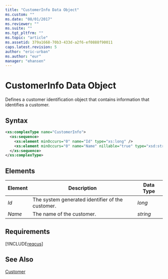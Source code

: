 ```yaml
---
title: "CustomerInfo Data Object"
ms.custom: ""
ms.date: "08/01/2017"
ms.reviewer: ""
ms.suite: ""
ms.tgt_pltfrm: ""
ms.topic: "article"
ms.assetid: 379a1668-70b3-433d-a2f6-ef0888f90011
caps.latest.revision: 5
author: "eric-urban"
ms.author: "eur"
manager: "ehansen"
---
```

# CustomerInfo Data Object
Defines a customer identification object that contains information that identifies a customer.

## Syntax

```xml
<xs:complexType name="CustomerInfo">
  <xs:sequence>
    <xs:element minOccurs="0" name="Id" type="xs:long" />
    <xs:element minOccurs="0" name="Name" nillable="true" type="xsd:string" />
  </xs:sequence>
</xs:complexType>
```

## <a name="Elements"></a>Elements

|Element|Description|Data Type|
|-----------|---------------|-------------|
|*Id*|The system generated identifier of the customer.|*long*|
|*Name*|The name of the customer.|*string*|

## Requirements
[!INCLUDE[reqcus](../customer-api/includes/reqcus.md)]
## See Also
[Customer](../customer-api/customer-data-object.md)

